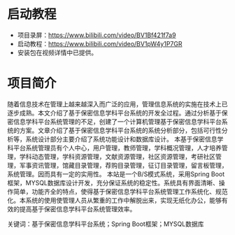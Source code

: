 # 启动教程

- 项目录屏：https://www.bilibili.com/video/BV1Bf421f7a9
- 启动教程：https://www.bilibili.com/video/BV1pW4y1P7GR
- 安装包在视频详情中已提供。

# 项目简介
随着信息技术在管理上越来越深入而广泛的应用，管理信息系统的实施在技术上已逐步成熟。本文介绍了基于保密信息学科平台系统的开发全过程。通过分析基于保密信息学科平台系统管理的不足，创建了一个计算机管理基于保密信息学科平台系统的方案。文章介绍了基于保密信息学科平台系统的系统分析部分，包括可行性分析等，系统设计部分主要介绍了系统功能设计和数据库设计。
本基于保密信息学科平台系统管理员有个人中心，用户管理，教师管理，学科概况管理，人才培养管理，学科动态管理，学科资源管理，文献资源管理，社区资源管理，考研社区管理，军事资讯管理，馆藏目录管理，荐购目录管理，征订目录管理，留言板管理，系统管理。因而具有一定的实用性。
本站是一个B/S模式系统，采用Spring Boot框架，MYSQL数据库设计开发，充分保证系统的稳定性。系统具有界面清晰、操作简单，功能齐全的特点，使得基于保密信息学科平台系统管理工作系统化、规范化。本系统的使用使管理人员从繁重的工作中解脱出来，实现无纸化办公，能够有效的提高基于保密信息学科平台系统管理效率。

关键词：基于保密信息学科平台系统；Spring Boot框架；MYSQL数据库
